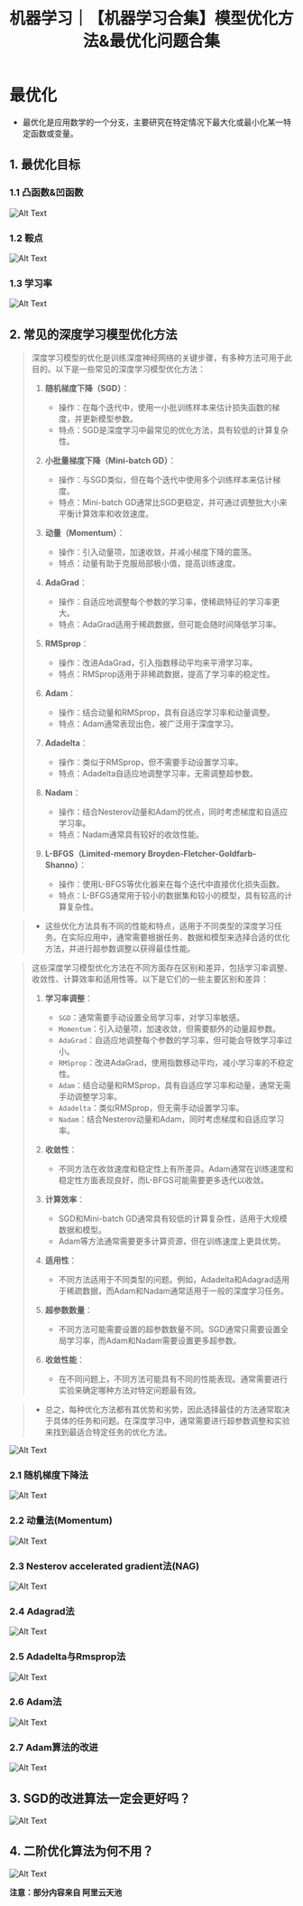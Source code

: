 ﻿---
layout: post
title: 机器学习｜【机器学习合集】模型优化方法&最优化问题合集
categories: [机器学习]
description: 【机器学习合集】深度学习模型优化方法&最优化问题合集
keywords: 机器学习
mermaid: false
sequence: false
flow: false
mathjax: false
mindmap: false
mindmap2: false
---


# 最优化

- 最优化是应用数学的一个分支，主要研究在特定情况下最大化或最小化某一特定函数或变量。
## 1. 最优化目标
### 1.1 凸函数&凹函数
![Alt Text](/images/posts/024f3ebbdbfe43babde848dec800505f.png)
### 1.2 鞍点
![Alt Text](/images/posts/062062d18c654cb083ea18758717cd31.png)
### 1.3 学习率

![Alt Text](/images/posts/d7c97e583785494da991d5cef644b8cd.png)
## 2. 常见的深度学习模型优化方法

> 深度学习模型的优化是训练深度神经网络的关键步骤，有多种方法可用于此目的。以下是一些常见的深度学习模型优化方法：
>
> 1. **随机梯度下降（SGD）**：
>    - 操作：在每个迭代中，使用一小批训练样本来估计损失函数的梯度，并更新模型参数。
>    - 特点：SGD是深度学习中最常见的优化方法，具有较低的计算复杂性。
>
> 2. **小批量梯度下降（Mini-batch GD）**：
>    - 操作：与SGD类似，但在每个迭代中使用多个训练样本来估计梯度。
>    - 特点：Mini-batch GD通常比SGD更稳定，并可通过调整批大小来平衡计算效率和收敛速度。
>
> 3. **动量（Momentum）**：
>    - 操作：引入动量项，加速收敛，并减小梯度下降的震荡。
>    - 特点：动量有助于克服局部极小值，提高训练速度。
>
> 4. **AdaGrad**：
>    - 操作：自适应地调整每个参数的学习率，使稀疏特征的学习率更大。
>    - 特点：AdaGrad适用于稀疏数据，但可能会随时间降低学习率。
>
> 5. **RMSprop**：
>    - 操作：改进AdaGrad，引入指数移动平均来平滑学习率。
>    - 特点：RMSprop适用于非稀疏数据，提高了学习率的稳定性。
>
> 6. **Adam**：
>    - 操作：结合动量和RMSprop，具有自适应学习率和动量调整。
>    - 特点：Adam通常表现出色，被广泛用于深度学习。
>
> 7. **Adadelta**：
>    - 操作：类似于RMSprop，但不需要手动设置学习率。
>    - 特点：Adadelta自适应地调整学习率，无需调整超参数。
>
> 8. **Nadam**：
>    - 操作：结合Nesterov动量和Adam的优点，同时考虑梯度和自适应学习率。
>    - 特点：Nadam通常具有较好的收敛性能。
>
> 9. **L-BFGS（Limited-memory Broyden-Fletcher-Goldfarb-Shanno）**：
>    - 操作：使用L-BFGS等优化器来在每个迭代中直接优化损失函数。
>    - 特点：L-BFGS通常用于较小的数据集和较小的模型，具有较高的计算复杂性。

> - 这些优化方法具有不同的性能和特点，适用于不同类型的深度学习任务。在实际应用中，通常需要根据任务、数据和模型来选择合适的优化方法，并进行超参数调整以获得最佳性能。



> 这些深度学习模型优化方法在不同方面存在区别和差异，包括学习率调整、收敛性、计算效率和适用性等。以下是它们的一些主要区别和差异：
>
> 1. **学习率调整**：
>    - `SGD`：通常需要手动设置全局学习率，对学习率敏感。
>    - `Momentum`：引入动量项，加速收敛，但需要额外的动量超参数。
>    - `AdaGrad`：自适应地调整每个参数的学习率，但可能会导致学习率过小。
>    - `RMSprop`：改进AdaGrad，使用指数移动平均，减小学习率的不稳定性。
>    - `Adam`：结合动量和RMSprop，具有自适应学习率和动量，通常无需手动调整学习率。
>    - `Adadelta`：类似RMSprop，但无需手动设置学习率。
>    - `Nadam`：结合Nesterov动量和Adam，同时考虑梯度和自适应学习率。
>
> 2. **收敛性**：
>    - 不同方法在收敛速度和稳定性上有所差异。Adam通常在训练速度和稳定性方面表现良好，而L-BFGS可能需要更多迭代以收敛。
>
> 3. **计算效率**：
>    - SGD和Mini-batch GD通常具有较低的计算复杂性，适用于大规模数据和模型。
>    - Adam等方法通常需要更多计算资源，但在训练速度上更具优势。
>
> 4. **适用性**：
>    - 不同方法适用于不同类型的问题。例如，Adadelta和Adagrad适用于稀疏数据，而Adam和Nadam通常适用于一般的深度学习任务。
>
> 5. **超参数数量**：
>    - 不同方法可能需要设置的超参数数量不同。SGD通常只需要设置全局学习率，而Adam和Nadam需要设置更多超参数。
>
> 6. **收敛性能**：
>    - 在不同问题上，不同方法可能具有不同的性能表现。通常需要进行实验来确定哪种方法对特定问题最有效。

> - 总之，每种优化方法都有其优势和劣势，因此选择最佳的方法通常取决于具体的任务和问题。在深度学习中，通常需要进行超参数调整和实验来找到最适合特定任务的优化方法。

![Alt Text](/images/posts/b3ed0f3e4d44429cb229a0900af20b8b.png)

### 2.1 随机梯度下降法
![Alt Text](/images/posts/2d29fe41a17c4186bdc52325ade5bccf.png)
### 2.2 动量法(Momentum)
![Alt Text](/images/posts/64941f19b5a848a08e765509046e258d.png)
### 2.3 Nesterov accelerated gradient法(NAG)
![Alt Text](/images/posts/50aca8a9066d40d3894a3324342b147f.png)
### 2.4 Adagrad法
![Alt Text](/images/posts/9ff5ea82abf742c2bab5f560c350188a.png)
### 2.5 Adadelta与Rmsprop法
![Alt Text](/images/posts/c3fce159126f49e2a3b781039413401a.png)
### 2.6 Adam法
![Alt Text](/images/posts/f281ea24bc924ccca5db6f856856d3f3.png)
### 2.7 Adam算法的改进
![Alt Text](/images/posts/d86629e4189745c39b7b9aeb5e8534e4.png)
## 3. SGD的改进算法一定会更好吗？
![Alt Text](/images/posts/85668d027bb7491e82064ebc37fa8666.png)
## 4. 二阶优化算法为何不用？
![Alt Text](/images/posts/d7cfa5ea844543ffbbe7c923db4f85ac.png)


**注意：部分内容来自 阿里云天池**
